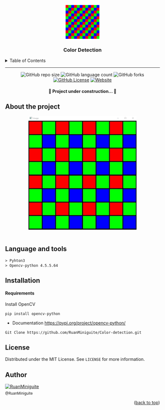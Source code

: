 <!--  
    Ruan Pezzin Miniguite
    V. 2.2 
-->

<!-- ============== HEADER ============== -->
<div align="center" id="header">
  <a href="https://github.com/RuanMiniguite"><img src="rgb.png" alt="Logo" width="110"></a>
  
  <h3>Color Detection</h3>
</div>


<!-- ===== SUMARIO ===== -->
<details>
  <summary>Table of Contents</summary>
  <ol>
    <li><a href="#about-the-project">About The Project</a></li>
    <li><a href="#language-and-tools">Language and tools</a></li>
    <li><a href="#implementation-ideas">Implementation ideas</a></li>
    <li><a href="#installation">Installation</a></li>
    <li><a href="#license">License</a></li>
    <li><a href="#author">Author</a></li>
  </ol>
</details>

---



<!-- ============== SHIELDS ============== -->
<div align="center">

  ![GitHub repo size][GitHub repo size-shields]
  ![GitHub language count][GitHub language count-shields]
  ![GitHub forks][GitHub forks-shields]
  [![GitHub License][GitHub License-shields]][GitHub License-link]
  [![Website][Website-shields]][Website-link]

  <h4>🚧 Project under construction... 🚧</h4>
</div>



<!-- ============== ABOUT ============== -->
## About the project

<div align="center">
  <img src="/assets/Gif.gif" alt="Print" width=70% ><br><br>
</div>


<!-- ============== LANGUAGE ============== -->
## Language and tools

```
> Pyhton3
> Opencv-python 4.5.5.64
```


<!-- ============== INSTALLATION ============== -->
## Installation

<h4>Requirements</h4>

Install OpenCV
```
pip install opencv-python
```

- Documentation
https://pypi.org/project/opencv-python/

```
Git Clone https://github.com/RuanMiniguite/Color-detection.git
```


<!-- ============== LICENSE ============== -->
## License

Distributed under the MIT License. See `LICENSE` for more information.


<!-- ============== AUTHOR ============== -->
## Author

[<img alt="RuanMiniguite" src="https://github.com/RuanMiniguite.png?size=210" width="115"><br><sub>@RuanMiniguite</sub>](https://github.com/RuanMiniguite)


<p align="right">(<a href="#header">back to top</a>)</p>


<!-- ============== LINKs ============== -->
<!-- Alterar link -->
[Site-link]: https://github.com/RuanMiniguite/Color-detection
[GitHub License-link]: https://github.com/RuanMiniguite/Color-detection/blob/08d97f45d06fa09870881c882bd4df4d2ba35206/LICENSE

<!-- Alterar caminho para repositorio [Template-Readme] -->
[GitHub repo size-shields]: https://img.shields.io/github/repo-size/RuanMiniguite/Color-detection?style=for-the-badge
[GitHub language count-shields]: https://img.shields.io/github/languages/count/RuanMiniguite/Color-detection?style=for-the-badge
[GitHub forks-shields]: https://img.shields.io/github/forks/RuanMiniguite/Color-detection?style=for-the-badge

<!-- link Shields-->
[GitHub License-shields]: https://img.shields.io/cocoapods/l/m?down_color=292929&up_color=292929&style=for-the-badge
[Site-shields]: https://img.shields.io/badge/Site-Live-292929?style=for-the-badge&logo=web&logoColor=white
[Website-link]: https://github.com/RuanMiniguite/Commit-Message
[Website-shields]: https://img.shields.io/website?down_color=292929&down_message=404&style=for-the-badge&logo=github&up_color=292929&up_message=Commit&url=https%3A%2F%2Fgithub.com%2FRuanMiniguite%2FCommit-Message